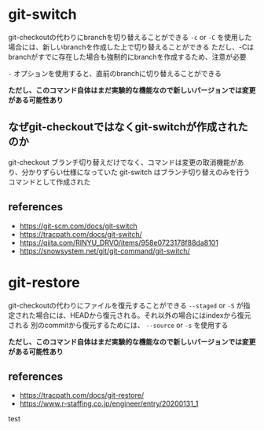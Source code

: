 # git-switch

git-checkoutの代わりにbranchを切り替えることができる
`-c` or `-C` を使用した場合には、新しいbranchを作成した上で切り替えることができる
ただし、-Cはbranchがすでに存在した場合も強制的にbranchを作成するため、注意が必要

`-` オプションを使用すると、直前のbranchに切り替えることができる

**ただし、このコマンド自体はまだ実験的な機能なので新しいバージョンでは変更がある可能性あり**

## なぜgit-checkoutではなくgit-switchが作成されたのか

git-checkout ブランチ切り替えだけでなく、コマンドは変更の取消機能があり、分かりずらい仕様になっていた
git-switch はブランチ切り替えのみを行うコマンドとして作成された

## references

- https://git-scm.com/docs/git-switch
- https://tracpath.com/docs/git-switch/
- https://qiita.com/RINYU_DRVO/items/958e0723178f88da8101
- https://snowsystem.net/git/git-command/git-switch/

# git-restore

git-checkoutの代わりにファイルを復元することができる
`--staged` or `-S` が指定された場合には、HEADから復元される。それ以外の場合にはindexから復元される
別のcommitから復元するためには、 `--source` or `-s` を使用する

**ただし、このコマンド自体はまだ実験的な機能なので新しいバージョンでは変更がある可能性あり**

## references

- https://tracpath.com/docs/git-restore/
- https://www.r-staffing.co.jp/engineer/entry/20200131_1

test
